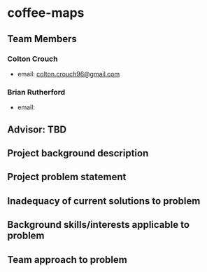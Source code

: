 # coffee-maps

## Team Members
### Colton Crouch
* email: colton.crouch96@gmail.com

### Brian Rutherford
* email:

## Advisor: TBD

## Project background description

## Project problem statement

## Inadequacy of current solutions to problem

## Background skills/interests applicable to problem

## Team approach to problem
